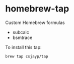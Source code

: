 # homebrew-tap
Custom Homebrew formulas

- subcalc
- bsmtrace

To install this tap:

	brew tap csjayp/tap


